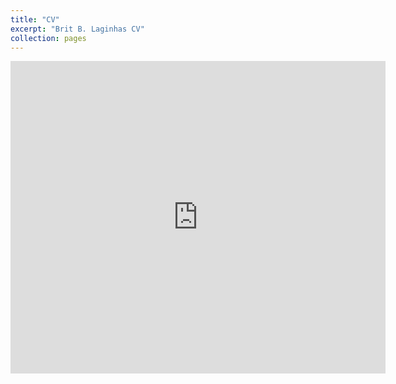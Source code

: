 ```yaml
---
title: "CV"
excerpt: "Brit B. Laginhas CV"
collection: pages
---
```


<embed src="https://cyborginhas.github.io/blaginh/files/cv.pdf" type="application/pdf" width="600px" height="500px" />

